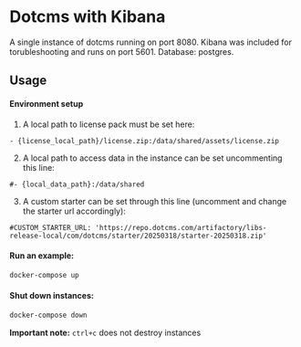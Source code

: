 # Dotcms with Kibana

A single instance of dotcms running on port 8080. Kibana was included for torubleshooting and runs on port 5601. Database: postgres.

## Usage

#### Environment setup

1. A local path to license pack must be set here:

```
- {license_local_path}/license.zip:/data/shared/assets/license.zip
```

2. A local path to access data in the instance can be set uncommenting this line:

```
#- {local_data_path}:/data/shared
```

3. A custom starter can be set through this line (uncomment and change the starter url accordingly):

```
#CUSTOM_STARTER_URL: 'https://repo.dotcms.com/artifactory/libs-release-local/com/dotcms/starter/20250318/starter-20250318.zip'
```

#### Run an example:

```bash
docker-compose up
```

#### Shut down instances:

```bash
docker-compose down
```

**Important note:** `ctrl+c` does not destroy instances
